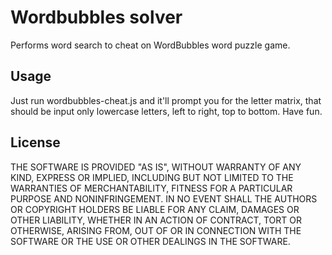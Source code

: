 # Wordbubbles solver

Performs word search to cheat on WordBubbles word puzzle game.

## Usage

Just run wordbubbles-cheat.js and it'll prompt you for the letter matrix, that should be input only lowercase letters, left to right, top to bottom.
Have fun.

## License

THE SOFTWARE IS PROVIDED "AS IS", WITHOUT WARRANTY OF ANY KIND, EXPRESS OR
IMPLIED, INCLUDING BUT NOT LIMITED TO THE WARRANTIES OF MERCHANTABILITY,
FITNESS FOR A PARTICULAR PURPOSE AND NONINFRINGEMENT. IN NO EVENT SHALL THE
AUTHORS OR COPYRIGHT HOLDERS BE LIABLE FOR ANY CLAIM, DAMAGES OR OTHER
LIABILITY, WHETHER IN AN ACTION OF CONTRACT, TORT OR OTHERWISE, ARISING FROM,
OUT OF OR IN CONNECTION WITH THE SOFTWARE OR THE USE OR OTHER DEALINGS IN
THE SOFTWARE.
